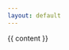 ```yaml
---
layout: default
---
```

<div class="post">

  <!--
  <header class="post-header">
    <h1>{{ page.title }}</h1>
    <p class="meta">{{ page.date | date: "%b %-d, %Y" }}{% if page.author %} • {{ page.author }}{% endif %}{% if page.meta %} • {{ page.meta }}{% endif %}</p>
  </header>
  -->

  <article class="post-content">
  {{ content }}
  </article>

</div>